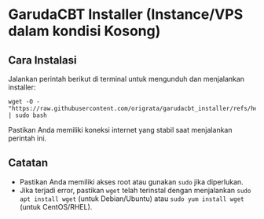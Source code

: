 # GarudaCBT Installer (Instance/VPS dalam kondisi Kosong)

## Cara Instalasi

Jalankan perintah berikut di terminal untuk mengunduh dan menjalankan installer:

```
wget -O - "https://raw.githubusercontent.com/origrata/garudacbt_installer/refs/heads/main/install.sh" | sudo bash

```

Pastikan Anda memiliki koneksi internet yang stabil saat menjalankan perintah ini.

## Catatan
- Pastikan Anda memiliki akses root atau gunakan `sudo` jika diperlukan.
- Jika terjadi error, pastikan `wget` telah terinstal dengan menjalankan `sudo apt install wget` (untuk Debian/Ubuntu) atau `sudo yum install wget` (untuk CentOS/RHEL).

